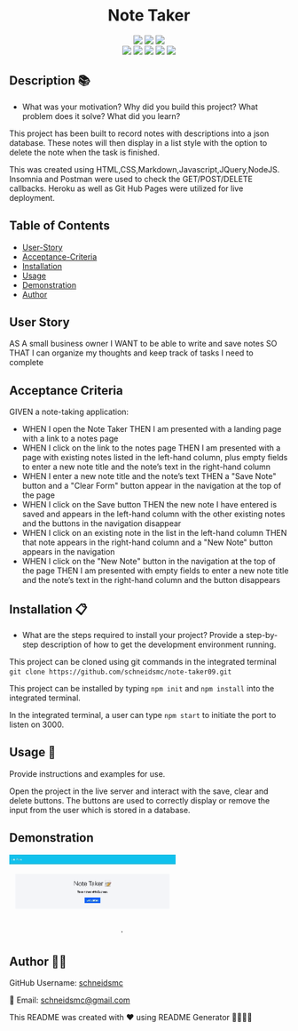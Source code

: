 
<h1 align="center">Note Taker </h1>

<div style= "text-align: center;">

  <img src="https://img.shields.io/github/repo-size/schneidsmc/note-taker09" />
  <img src="https://img.shields.io/github/languages/top/schneidsmc/note-taker09" />
  <img src="https://img.shields.io/github/last-commit/schneidsmc/note-taker09" />

<br />

  <img src="https://img.shields.io/badge/Javascript-yellow" />
  <img src="https://img.shields.io/badge/jQuery-blue"  />
  <img src="https://img.shields.io/badge/-node.js-green" />
  <img src="https://img.shields.io/badge/-inquirer-red" >
  <img src="https://img.shields.io/badge/-Markdown-lightgrey" />
</div>

## Description 📚

- What was your motivation? Why did you build this project? What problem does it solve? What did you learn?

This project has been built to record notes with descriptions into a json database. These notes will then display in a list style with the option to delete the note when the task is finished. 

This was created using HTML,CSS,Markdown,Javascript,JQuery,NodeJS. Insomnia and Postman were used to check the GET/POST/DELETE callbacks. Heroku as well as Git Hub Pages were utilized for live deployment.

## Table of Contents 

- [User-Story](#user-story)
- [Acceptance-Criteria](#acceptance-criteria)
- [Installation](#installation-📋)
- [Usage](#usage-🏁)
- [Demonstration](#demonstration)
- [Author](#author-👋🏽)

## User Story

AS A small business owner
I WANT to be able to write and save notes
SO THAT I can organize my thoughts and keep track of tasks I need to complete

## Acceptance Criteria

GIVEN a note-taking application:
- WHEN I open the Note Taker THEN I am presented with a landing page with a link to a notes page
- WHEN I click on the link to the notes page THEN I am presented with a page with existing notes listed in the left-hand column, plus empty fields to enter a new note title and the note’s text in the right-hand column
- WHEN I enter a new note title and the note’s text THEN a "Save Note" button and a "Clear Form" button appear in the navigation at the top of the page
- WHEN I click on the Save button THEN the new note I have entered is saved and appears in the left-hand column with the other existing notes and the buttons in the navigation disappear
- WHEN I click on an existing note in the list in the left-hand column THEN that note appears in the right-hand column and a "New Note" button appears in the navigation
- WHEN I click on the "New Note" button in the navigation at the top of the page THEN I am presented with empty fields to enter a new note title and the note’s text in the right-hand column and the button disappears


## Installation 📋

- What are the steps required to install your project? Provide a step-by-step description of how to get the development environment running.

This project can be cloned using git commands in the integrated terminal
`git clone https://github.com/schneidsmc/note-taker09.git`

This project can be installed by typing `npm init` and `npm install` into the integrated terminal.

In the integrated terminal, a user can type `npm start` to initiate the port to listen on 3000. 

## Usage 🏁

Provide instructions and examples for use.

Open the project in the live server and interact with the save, clear and delete buttons. The buttons are used to correctly display or remove the input from the user which is stored in a database. 

## Demonstration

<img src="./Develop/demonstration.gif" alt="gif demonstration" width="300" height="auto">

## Author 👋🏽

GitHub Username: [schneidsmc](https://github.com/schneidsmc)

📧 Email: schneidsmc@gmail.com

This README was created with ❤️ using README Generator 👏🏽👏🏽

